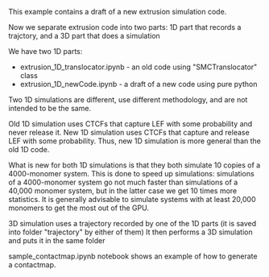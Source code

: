 This example contains a draft of a new extrusion simulation code. 

Now we separate extrusion code into two parts: 1D part that records a trajctory, and a 3D part that does a simulation

We have two 1D parts: 

* extrusion_1D_translocator.ipynb   - an old code using "SMCTranslocator" class 
* extrusion_1D_newCode.ipynb  - a draft of a new code using pure python 

Two 1D simulations are different, use different methodology, and are not intended to be the same. 

Old 1D simulation uses CTCFs that capture LEF with some probability and never release it.
New 1D simulation uses CTCFs that capture and release LEF with some probability. 
Thus, new 1D simulation is more general than the old 1D code. 

What is new for both 1D simulations is that they both simulate 10 copies of a 4000-monomer system. 
This is done to speed up simulations: simulations of a 4000-monomer system go not much faster than simulations 
of a 40,000 monomer system, but in the latter case we get 10 times more statistics.
It is generally advisable to simulate systems with at least 20,000 monomers to get the most out of the GPU. 

3D simulation uses a trajectory recorded by one of the 1D parts (it is saved into folder "trajectory" by either of them)
It then performs a 3D simulation and puts it in the same folder 

sample_contactmap.ipynb notebook shows an example of how to generate a contactmap. 